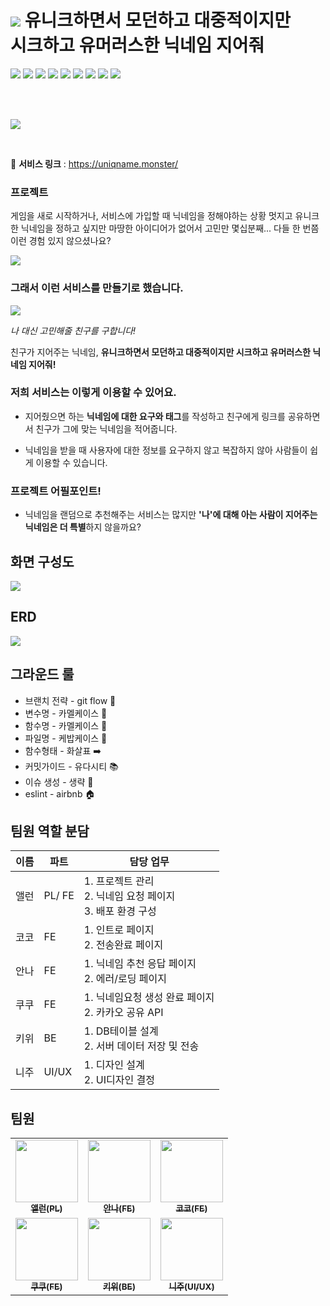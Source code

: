 # ![](https://hackmd.io/_uploads/BkxxE1Du3.png) 유니크하면서 모던하고 대중적이지만 <br/>시크하고 유머러스한 닉네임 지어줘

<img src="https://img.shields.io/badge/TypeScript-3178C6?style=for-the-badge&logo=typescript&logoColor=white"> <img src="https://img.shields.io/badge/React-61DAFB?style=for-the-badge&logo=react&logoColor=black"> <img src="https://img.shields.io/badge/Next.js-000000?style=for-the-badge&logo=Next.js&logoColor=white"> <img src ="https://img.shields.io/badge/SASS-cc6699.svg?&style=for-the-badge&logo=Sass&logoColor=white"/> <img src="https://img.shields.io/badge/MySQL-4479A1?style=for-the-badge&logo=MySQL&logoColor=white"> <img src="https://img.shields.io/badge/springboot-6DB33F?style=for-the-badge&logo=springboot&logoColor=white"> <img src="https://img.shields.io/badge/eslint-4B32C3?style=for-the-badge&logo=eslint&logoColor=white"> <img src="https://img.shields.io/badge/prettier-F7B93E?style=for-the-badge&logo=prettier&logoColor=black"> <img src="https://img.shields.io/badge/axios-white?style=for-the-badge&logo=Axios&logoColor=black">

<br/><br/>

![](https://hackmd.io/_uploads/B1jg4yPun.png)

<br/>

🔗 **서비스 링크** : https://uniqname.monster/

### 프로젝트

게임을 새로 시작하거나, 서비스에 가입할 때 닉네임을 정해야하는 상황
멋지고 유니크한 닉네임을 정하고 싶지만 마땅한 아이디어가 없어서 고민만 몇십분째...
다들 한 번쯤 이런 경험 있지 않으셨나요?

![](https://hackmd.io/_uploads/B1l4n1v_h.png)

### 그래서 이런 서비스를 만들기로 했습니다.

![](https://hackmd.io/_uploads/BketUnyP_2.png)

_나 대신 고민해줄 친구를 구합니다!_

친구가 지어주는 닉네임, **유니크하면서 모던하고 대중적이지만 시크하고 유머러스한 닉네임 지어줘!**

### 저희 서비스는 이렇게 이용할 수 있어요.

- 지어줬으면 하는 **닉네임에 대한 요구와 태그**를 작성하고 친구에게 링크를 공유하면서 친구가 그에 맞는 닉네임을 적어줍니다.

- 닉네임을 받을 때 사용자에 대한 정보를 요구하지 않고 복잡하지 않아 사람들이 쉽게 이용할 수 있습니다.

### 프로젝트 어필포인트!

- 닉네임을 랜덤으로 추천해주는 서비스는 많지만 **'나'에 대해 아는 사람이 지어주는 닉네임은 더 특별**하지 않을까요?

## 화면 구성도

![](https://hackmd.io/_uploads/ryLRi1PO2.png)

## ERD

![](https://hackmd.io/_uploads/S1LCvkvO2.jpg)

## 그라운드 룰

- 브랜치 전략 - git flow 🌳
- 변수명 - 카멜케이스 🐫
- 함수명 - 카멜케이스 🐪
- 파일명 - 케밥케이스 🥙
- 함수형태 - 화살표 ➡️
- 커밋가이드 - 유다시티 📚
- 이슈 생성 - 생략 🚫
- eslint - airbnb 🏠

## 팀원 역할 분담

| 이름 | 파트   | 담당 업무                                                            |
| ---- | ------ | -------------------------------------------------------------------- |
| 앨런 | PL/ FE | 1. 프로젝트 관리 <br/> 2. 닉네임 요청 페이지 <br/> 3. 배포 환경 구성 |
| 코코 | FE     | 1. 인트로 페이지 <br/> 2. 전송완료 페이지 <br/>                      |
| 안나 | FE     | 1. 닉네임 추천 응답 페이지 <br/> 2. 에러/로딩 페이지                 |
| 쿠쿠 | FE     | 1. 닉네임요청 생성 완료 페이지 <br/> 2. 카카오 공유 API              |
| 키위 | BE     | 1. DB테이블 설계 <br/> 2. 서버 데이터 저장 및 전송 <br/>             |
| 니주 | UI/UX  | 1. 디자인 설계 <br/> 2. UI디자인 결정 <br/>                          |

## 팀원

<table>

<tr>
<td align="center"><a href="[https://github.com/Mulgyeol](https://github.com/Mulgyeol)"><img src="https://avatars.githubusercontent.com/u/59464537?v=4" width="100px;" alt=""/><br /><sub><b>앨런(PL)</b></sub></a><br /></td>

<td align="center"><a href="[https://github.com/haeunchoi-dev](https://github.com/haeunchoi-dev)"><img src="https://avatars.githubusercontent.com/u/132250432?v=4" width="100px;" alt=""/><br /><sub><b>안나(FE)</b></sub></a><br /></td>
    
<td align="center"><a href="[https://github.com/y00eunji](https://github.com/y00eunji)"><img src="https://avatars.githubusercontent.com/u/27201591?v=4" width="100px;" alt=""/><br /><sub><b>코코(FE)</b></sub></a><br /></td>
<tr/>
    
<td align="center"><a href="[https://github.com/MAGHC](https://github.com/MAGHC)"><img src="https://avatars.githubusercontent.com/u/89845540?v=4" width="100px;" alt=""/><br /><sub><b>쿠쿠(FE)</b></sub></a><br /></td>
    
<td align="center"><a href="[https://github.com/HYEONGCHANCHO](https://github.com/HYEONGCHANCHO)"><img src="https://avatars.githubusercontent.com/u/118033064?v=4" width="100px;" alt=""/><br /><sub><b>키위(BE)</b></sub></a><br /></td>

<td align="center"><a href="[https://github.com/heejuee](https://github.com/heejuee)"><img src="https://avatars.githubusercontent.com/u/126047660?v=4" width="100px;" alt=""/><br /><sub><b>니주(UI/UX)</b></sub></a><br /></td>
<tr/>

</table>
